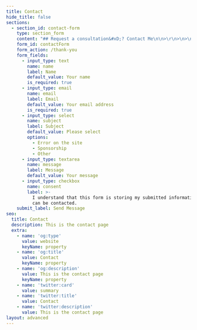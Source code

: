 ```yaml
---
title: Contact
hide_title: false
sections:
  - section_id: contact-form
    type: section_form
    content: "## Request a consultation&#xD;? Contact Me\n\n>\r\n>\n>\n> **Take the first step\r\n> Grow Your Business Today!**\n>\n>\r\n>\n> Take your business in the right direction. Leave me a message or give me a call. I’ll get in touch with\r\n> you within 24 hours to discuss what’s best for your business.\r\n>\n>\n>\n> **Enquire Now**\n>\n>\r\n> vijaykumarcirigimi@gmail.com\r\n> \\+91-9886621210\n"
    form_id: contactForm
    form_action: /thank-you
    form_fields:
      - input_type: text
        name: name
        label: Name
        default_value: Your name
        is_required: true
      - input_type: email
        name: email
        label: Email
        default_value: Your email address
        is_required: true
      - input_type: select
        name: subject
        label: Subject
        default_value: Please select
        options:
          - Error on the site
          - Sponsorship
          - Other
      - input_type: textarea
        name: message
        label: Message
        default_value: Your message
      - input_type: checkbox
        name: consent
        label: >-
          I understand that this form is storing my submitted information so I
          can be contacted.
    submit_label: Send Message
seo:
  title: Contact
  description: This is the contact page
  extra:
    - name: 'og:type'
      value: website
      keyName: property
    - name: 'og:title'
      value: Contact
      keyName: property
    - name: 'og:description'
      value: This is the contact page
      keyName: property
    - name: 'twitter:card'
      value: summary
    - name: 'twitter:title'
      value: Contact
    - name: 'twitter:description'
      value: This is the contact page
layout: advanced
---
```

